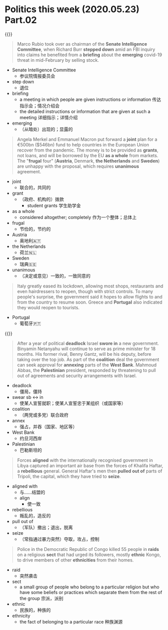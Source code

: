 # Politics this week (2020.05.23) Part.02


{{<music url="/economist/20200523/002 The world this week - Politics this week/3.mp3">}}

> Marco Rubio took over as chairman of the **Senate Intelligence Committee**, when Richard Burr **stepped down** amid an FBI inquiry into claims he benefited from a **briefing** about the **emerging** covid-19 threat in mid-February by selling stock.

- Senate Intelligence Committee
  - 参议院情报委员会
- step down
  - 退位
- briefing
  - a meeting in which people are given instructions or information 传达指示会；情况介绍会
  - the detailed instructions or information that are given at such a meeting 详细指示；详情介绍
- emerging
  - （从暗处）出现的；显露的

> Angela Merkel and Emmanuel Macron put forward a **joint** plan for a €500bn ($546bn) fund to help countries in the European Union recover from the pandemic. The money is to be provided as **grants**, not loans, and will be borrowed by the EU **as a whole** from markets. The "**frugal** four" (**Austria**, Denmark, **the Netherlands** and **Sweden**) are unhappy with the proposal, which requires **unanimous** agreement.

- joint
  - 联合的，共同的
- grant
  - （政府、机构的）拨款
    - student grants 学生助学金
- as a whole
  - considered altogether; completely 作为一个整体；总体上
- frugal
  - 节俭的，节约的
- Austria
  - 奥地利🇦🇹
- the Netherlands
  - 荷兰🇳🇱
- Sweden
  - 瑞典🇸🇪
- unanimous
  - （决定或意见）一致的，一致同意的

> Italy greatly eased its lockdown, allowing most shops, restaurants and even hairdressers to reopen, though with strict controls. To many people's surprise, the government said it hopes to allow flights to and from the country to resume soon. Greece and **Portugal** also indicated they would reopen to tourists.

- Portugal
  - 葡萄牙🇵🇹


{{<music url="/economist/20200523/002 The world this week - Politics this week/4.mp3">}}

> After a year of political **deadlock** Israel **swore in** a new government. Binyamin Netanyahu will continue to serve as prime minister for 18 months. His former rival, Benny Gantz, will be his deputy, before taking over the top job. As part of the **coalition** deal the government can seek approval for **annexing** parts of the **West Bank**. Mahmoud Abbas, the **Palestinian** president, responded by threatening to pull out of agreements and security arrangements with Israel.

- deadlock
  - 僵局，僵持
- swear sb ↔ in
  - 使某人宣誓就职；使某人宣誓忠于某组织（或国家等）
- coalition
  - （两党或多党）联合政府
- annex
  - 强占，并吞（国家、地区等）
- West Bank
  - 约旦河西岸
- Palestinian
  - 巴勒斯坦的

> Forces **aligned** with the internationally recognised government in Libya captured an important air base from the forces of Khalifa Haftar, a **rebellious** general. General Haftar's men then **pulled out of** parts of Tripoli, the capital, which they have tried to **seize**.

- aligned with
  - 与……结盟的
  - align
    - 使一致
- rebellious
  - 叛乱的，造反的
- pull out of
  - （军队）撤出；退出，脱离
- seize
  - （常指通过暴力突然）夺取，攻占，控制

> Police in the Democratic Republic of Congo killed 55 people in **raids** on a religious **sect** that had urged its followers, mostly **ethnic** Kongo, to drive members of other **ethnicities** from their homes.

- raid
  - 突然袭击
- sect
  - a small group of people who belong to a particular religion but who have some beliefs or practices which separate them from the rest of the group 宗派，派别
- ethnic
  - 民族的，种族的
- ethnicity
  - the fact of belonging to a particular race 种族渊源
